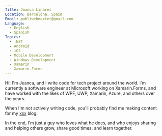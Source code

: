```yaml
---
Title: Juanca Linares
Location: Barcelona, Spain
Email: publiwebmaxter@gmail.com
Language:
  - English
  - Spanish
Topics:
  - .NET
  - Android
  - iOS
  - Mobile Development
  - Windows Development
  - Xamarin
  - Xamarin.Forms
---
```

Hi! I'm Juanca, and I write code for tech project around the world. I'm currently a software engineer at Microsoft working on Xamarin.Forms, and have worked with the likes of WPF, UWP, Xamarin, Azure, and others over the years.

When I'm not actively writing code, you'll probably find me making content for my [xxx](https://veoporno.xxx/) blog.

In the end, I'm just a guy who loves what he does, and who enjoys sharing and helping others grow, share good times, and learn together.
